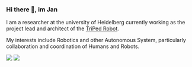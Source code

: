 ### Hi there 👋, im Jan

I am a researcher at the university of Heidelberg currently working as the project lead and architect of the [TriPed Robot](https://triped-robot.github.io/).

My interests include Robotics and other Autonomous System, particularly collaboration and coordination of Humans and Robots.


![](https://github-profile-summary-cards.vercel.app/api/cards/profile-details?username=liquidcronos&theme=default)
![](https://github-profile-summary-cards.vercel.app/api/cards/repos-per-language?username=liquidcronos&theme=default)
